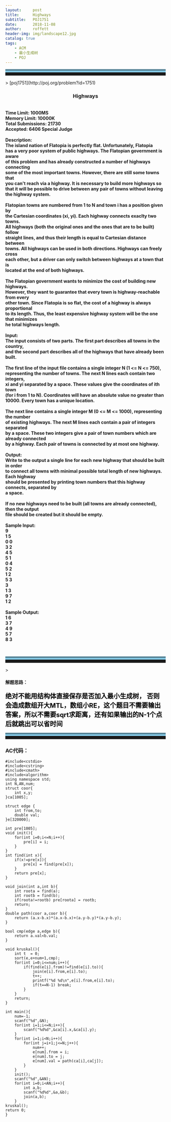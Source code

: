 ```yaml
---
layout:     post
title:      Highways
subtitle:   POJ1751
date:       2018-11-08
author:     roffett
header-img: img/landscape12.jpg
catalog: true
tags:
    - ACM
    - 最小生成树
    - POJ
---
```


<hr style="height:10px;border:none;border-top:10px groove skyblue;" />>
[poj1751](http://poj.org/problem?id=1751)

<div style="font-weight:bold;">
<h3 align="center">Highways</h3><br />
Time Limit: 1000MS<br />
Memory Limit: 10000K<br />
Total Submissions: 21730<br />
Accepted: 6406	Special Judge<br />
<br />
Description:<br />
The island nation of Flatopia is perfectly flat. Unfortunately, Flatopia <br />
has a very poor system of public highways. The Flatopian government is aware <br />
of this problem and has already constructed a number of highways connecting <br />
some of the most important towns. However, there are still some towns that<br />
you can't reach via a highway. It is necessary to build more highways so <br />
that it will be possible to drive between any pair of towns without leaving <br />
the highway system. <br />
<br />
Flatopian towns are numbered from 1 to N and town i has a position given by <br />
the Cartesian coordinates (xi, yi). Each highway connects exaclty two towns.<br />
All highways (both the original ones and the ones that are to be built) follow <br />
straight lines, and thus their length is equal to Cartesian distance between <br />
towns. All highways can be used in both directions. Highways can freely cross <br />
each other, but a driver can only switch between highways at a town that is<br />
located at the end of both highways. <br />
<br />
The Flatopian government wants to minimize the cost of building new highways. <br />
However, they want to guarantee that every town is highway-reachable from every <br />
other town. Since Flatopia is so flat, the cost of a highway is always proportional<br />
to its length. Thus, the least expensive highway system will be the one that minimizes <br />
he total highways length. <br />
<br />
Input:<br />
The input consists of two parts. The first part describes all towns in the country,<br />
and the second part describes all of the highways that have already been built. <br />
<br />
The first line of the input file contains a single integer N (1 <= N <= 750), <br />
representing the number of towns. The next N lines each contain two integers,<br />
xi and yi separated by a space. These values give the coordinates of ith town<br />
(for i from 1 to N). Coordinates will have an absolute value no greater than <br />
10000. Every town has a unique location. <br />
<br />
The next line contains a single integer M (0 <= M <= 1000), representing the number<br />
of existing highways. The next M lines each contain a pair of integers separated <br />
by a space. These two integers give a pair of town numbers which are already connected<br />
by a highway. Each pair of towns is connected by at most one highway. <br />
<br />
Output:<br />
Write to the output a single line for each new highway that should be built in order <br />
to connect all towns with minimal possible total length of new highways. Each highway <br />
should be presented by printing town numbers that this highway connects, separated by <br />
a space. <br />
<br />
If no new highways need to be built (all towns are already connected), then the output <br />
file should be created but it should be empty. <br />
<br />
Sample Input:<br />
9<br />
1 5<br />
0 0 <br />
3 2<br />
4 5<br />
5 1<br />
0 4<br />
5 2<br />
1 2<br />
5 3<br />
3<br />
1 3<br />
9 7<br />
1 2<br />
<br />
Sample Output:<br />
1 6<br />
3 7<br />
4 9<br />
5 7<br />
8 3<br />

<br /></div>

<hr style="height:10px;border:none;border-top:10px groove skyblue;" />>

#### 解题思路：  

<div style = "font-size:20px;font-weight:bold;color:black;">
绝对不能用结构体直接保存是否加入最小生成树，
否则会造成数组开大MTL，数组小RE，这个题目不需要输出答案，所以不需要sqrt求距离，还有如果输出的N-1个点后就跳出可以省时间
<br />
</div>

<hr style="height:10px;border:none;border-top:10px groove skyblue;" />

### AC代码：
    #include<cstdio>
    #include<cstring>
    #include<cmath>
    #include<algorithm>
    using namespace std;
    int N,AN,num;
    struct coor{
        int x,y;
    }ca[1005];

    struct edge {
        int from,to;
        double val;
    }e[320000];

    int pre[1005];
    void init(){
        for(int i=0;i<=N;i++){
            pre[i] = i;
        }
    }
    int find(int x){
        if(x!=pre[x]){
            pre[x] = find(pre[x]);
        }
        return pre[x];
    }

    void join(int a,int b){
        int roota = find(a);
        int rootb = find(b);
        if(roota!=rootb) pre[roota] = rootb;
        return;
    }
    double path(coor a,coor b){
        return (a.x-b.x)*(a.x-b.x)+(a.y-b.y)*(a.y-b.y);
    }

    bool cmp(edge a,edge b){
        return a.val<b.val;
    }

    void kruskal(){
        int t  = 0;
        sort(e,e+num+1,cmp);
        for(int i=0;i<=num;i++){
            if(find(e[i].from)!=find(e[i].to)){
                join(e[i].from,e[i].to);
                t++;
                printf("%d %d\n",e[i].from,e[i].to);
                if(t==N-1) break;
            }
        }
        return;
    }

    int main(){
        num=-1;
        scanf("%d",&N);
        for(int i=1;i<=N;i++){
            scanf("%d%d",&ca[i].x,&ca[i].y);
        }
        for(int i=1;i<N;i++){
            for(int j=i+1;j<=N;j++){
                num++;
                e[num].from = i;
                e[num].to = j;
                e[num].val = path(ca[i],ca[j]);
            }
        }
        init();
        scanf("%d",&AN);
        for(int i=0;i<AN;i++){
            int a,b;
            scanf("%d%d",&a,&b);
            join(a,b);
        }
    kruskal();
    return 0;
    }